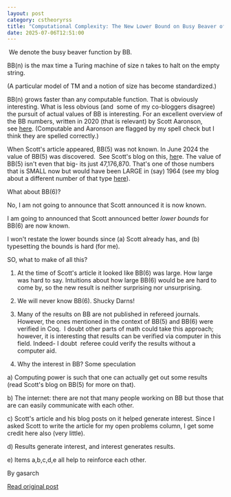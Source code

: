 ```yaml
---
layout: post
category: cstheoryrss
title: "Computational Complexity: The New Lower Bound on Busy Beaver of 6."
date: 2025-07-06T12:51:00
---
```


 We denote the busy beaver function by BB.

BB(n) is the max time a Turing machine of size n takes to halt on the empty string.

(A particular model of TM and a notion of size has become standardized.)

BB(n) grows faster than any computable function. That is obviously interesting. What is less obvious (and  some of my co-bloggers disagree) the pursuit of actual values of BB is interesting. For an excellent overview of the BB numbers, written in 2020 (that is relevant) by Scott Aaronson, see [here](https://www.cs.umd.edu/~gasarch/open/busybeaver.pdf). (Computable and Aaronson are flagged by my spell check but I think they are spelled correctly.)

When Scott's article appeared, BB(5) was not known. In June 2024 the value of BB(5) was discovered.  See Scott's blog on this, [her](https://scottaaronson.blog/?p=8088)e. The value of BB(5) isn't even that big- its just 47,176,870. That's one of those numbers that is SMALL now but would have been LARGE in (say) 1964 (see my blog about a different number of that type [here](https://blog.computationalcomplexity.org/2019/05/ronald-grahams-other-large-number-well.html)).

What about BB(6)?

No, I am not going to announce that Scott announced it is now known.

I am going to announced that Scott announced better *lower bounds* for BB(6) are now known.

I won't restate the lower bounds since (a) Scott already has, and (b) typesetting the bounds is hard (for me).

SO, what to make of all this?

1) At the time of Scott's article it looked like BB(6) was large. How large was hard to say. Intuitions about how large BB(6) would be are hard to come by, so the new result is neither surprising nor unsurprising.

2) We will never know BB(6). Shucky Darns!

3) Many of the results on BB are not published in refereed journals. However, the ones mentioned in the context of BB(5) and BB(6) were verified in Coq.  I doubt other parts of math could take this approach;  however, it is interesting that results can be verified via computer in this field. Indeed- I doubt  referee could verify the results without a computer aid.

4) Why the interest in BB? Some speculation

a) Computing power is such that one can actually get out some results (read Scott's blog on BB(5) for more on that).

b) The internet: there are not that many people working on BB but those that are can easily communicate with each other.

c) Scott's article and his blog posts on it helped generate interest. Since I asked Scott to write the article for my open problems column, I get some credit here also (very little).

d) Results generate interest, and interest generates results.

e) Items a,b,c,d,e all help to reinforce each other.

By gasarch

[Read original post](https://blog.computationalcomplexity.org/2025/07/the-new-lower-bound-on-busy-beaver-of-6.html)
